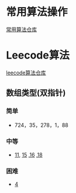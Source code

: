 # 常用算法操作

[常用算法仓库](https://github.com/ivileey/Common-Algorithms)

# Leecode算法

[leecode算法仓库](https://github.com/ivileey/leecode_practice)

## 数组类型(双指针)
### 简单
- 724，35，278，1，88
### 中等
- [11](https://github.com/ivileey/leecode_practice/tree/master/src/numSum/Solution11.java), [15](https://github.com/ivileey/leecode_practice/tree/master/src/numSum/Solution15.java)  ,[16](https://github.com/ivileey/leecode_practice/tree/master/src/numSum/Solution16.java)  ,[18](https://github.com/ivileey/leecode_practice/tree/master/src/numSum/Solution18.java)
### 困难
- [4](https://github.com/ivileey/leecode_practice/tree/master/src/numSum/Solution4.java)

